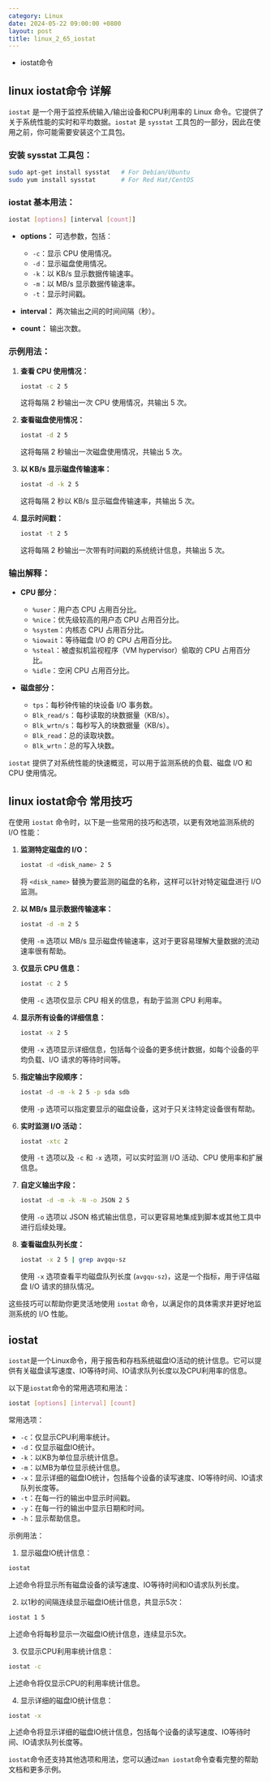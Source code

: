 ```yaml
---
category: Linux
date: 2024-05-22 09:00:00 +0800
layout: post
title: linux_2_65_iostat
---
```


+ iostat命令

## linux iostat命令 详解

`iostat` 是一个用于监控系统输入/输出设备和CPU利用率的 Linux 命令。它提供了关于系统性能的实时和平均数据。`iostat` 是 `sysstat` 工具包的一部分，因此在使用之前，你可能需要安装这个工具包。

### 安装 sysstat 工具包：

```bash
sudo apt-get install sysstat   # For Debian/Ubuntu
sudo yum install sysstat       # For Red Hat/CentOS
```

### iostat 基本用法：

```bash
iostat [options] [interval [count]]
```

- **options：** 可选参数，包括：
  - `-c`：显示 CPU 使用情况。
  - `-d`：显示磁盘使用情况。
  - `-k`：以 KB/s 显示数据传输速率。
  - `-m`：以 MB/s 显示数据传输速率。
  - `-t`：显示时间戳。

- **interval：** 两次输出之间的时间间隔（秒）。

- **count：** 输出次数。

### 示例用法：

1. **查看 CPU 使用情况：**

    ```bash
    iostat -c 2 5
    ```

    这将每隔 2 秒输出一次 CPU 使用情况，共输出 5 次。

2. **查看磁盘使用情况：**

    ```bash
    iostat -d 2 5
    ```

    这将每隔 2 秒输出一次磁盘使用情况，共输出 5 次。

3. **以 KB/s 显示磁盘传输速率：**

    ```bash
    iostat -d -k 2 5
    ```

    这将每隔 2 秒以 KB/s 显示磁盘传输速率，共输出 5 次。

4. **显示时间戳：**

    ```bash
    iostat -t 2 5
    ```

    这将每隔 2 秒输出一次带有时间戳的系统统计信息，共输出 5 次。

### 输出解释：

- **CPU 部分：**
  - `%user`：用户态 CPU 占用百分比。
  - `%nice`：优先级较高的用户态 CPU 占用百分比。
  - `%system`：内核态 CPU 占用百分比。
  - `%iowait`：等待磁盘 I/O 的 CPU 占用百分比。
  - `%steal`：被虚拟机监视程序（VM hypervisor）偷取的 CPU 占用百分比。
  - `%idle`：空闲 CPU 占用百分比。

- **磁盘部分：**
  - `tps`：每秒钟传输的块设备 I/O 事务数。
  - `Blk_read/s`：每秒读取的块数据量（KB/s）。
  - `Blk_wrtn/s`：每秒写入的块数据量（KB/s）。
  - `Blk_read`：总的读取块数。
  - `Blk_wrtn`：总的写入块数。

`iostat` 提供了对系统性能的快速概览，可以用于监测系统的负载、磁盘 I/O 和 CPU 使用情况。

## linux iostat命令 常用技巧

在使用 `iostat` 命令时，以下是一些常用的技巧和选项，以更有效地监测系统的 I/O 性能：

1. **监测特定磁盘的 I/O：**
   ```bash
   iostat -d <disk_name> 2 5
   ```
   将 `<disk_name>` 替换为要监测的磁盘的名称，这样可以针对特定磁盘进行 I/O 监测。

2. **以 MB/s 显示数据传输速率：**
   ```bash
   iostat -d -m 2 5
   ```
   使用 `-m` 选项以 MB/s 显示磁盘传输速率，这对于更容易理解大量数据的流动速率很有帮助。

3. **仅显示 CPU 信息：**
   ```bash
   iostat -c 2 5
   ```
   使用 `-c` 选项仅显示 CPU 相关的信息，有助于监测 CPU 利用率。

4. **显示所有设备的详细信息：**
   ```bash
   iostat -x 2 5
   ```
   使用 `-x` 选项显示详细信息，包括每个设备的更多统计数据，如每个设备的平均负载、I/O 请求的等待时间等。

5. **指定输出字段顺序：**
   ```bash
   iostat -d -m -k 2 5 -p sda sdb
   ```
   使用 `-p` 选项可以指定要显示的磁盘设备，这对于只关注特定设备很有帮助。

6. **实时监测 I/O 活动：**
   ```bash
   iostat -xtc 2
   ```
   使用 `-t` 选项以及 `-c` 和 `-x` 选项，可以实时监测 I/O 活动、CPU 使用率和扩展信息。

7. **自定义输出字段：**
   ```bash
   iostat -d -m -k -N -o JSON 2 5
   ```
   使用 `-o` 选项以 JSON 格式输出信息，可以更容易地集成到脚本或其他工具中进行后续处理。

8. **查看磁盘队列长度：**
   ```bash
   iostat -x 2 5 | grep avgqu-sz
   ```
   使用 `-x` 选项查看平均磁盘队列长度 (`avgqu-sz`)，这是一个指标，用于评估磁盘 I/O 请求的排队情况。

这些技巧可以帮助你更灵活地使用 `iostat` 命令，以满足你的具体需求并更好地监测系统的 I/O 性能。

## iostat

`iostat`是一个Linux命令，用于报告和存档系统磁盘IO活动的统计信息。它可以提供有关磁盘读写速度、IO等待时间、IO请求队列长度以及CPU利用率的信息。

以下是`iostat`命令的常用选项和用法：

```bash
iostat [options] [interval] [count]
```

常用选项：

- `-c`：仅显示CPU利用率统计。
- `-d`：仅显示磁盘IO统计。
- `-k`：以KB为单位显示统计信息。
- `-m`：以MB为单位显示统计信息。
- `-x`：显示详细的磁盘IO统计，包括每个设备的读写速度、IO等待时间、IO请求队列长度等。
- `-t`：在每一行的输出中显示时间戳。
- `-y`：在每一行的输出中显示日期和时间。
- `-h`：显示帮助信息。

示例用法：

1. 显示磁盘IO统计信息：

```bash
iostat
```

上述命令将显示所有磁盘设备的读写速度、IO等待时间和IO请求队列长度。

2. 以1秒的间隔连续显示磁盘IO统计信息，共显示5次：

```bash
iostat 1 5
```

上述命令将每秒显示一次磁盘IO统计信息，连续显示5次。

3. 仅显示CPU利用率统计信息：

```bash
iostat -c
```

上述命令将仅显示CPU的利用率统计信息。

4. 显示详细的磁盘IO统计信息：

```bash
iostat -x
```

上述命令将显示详细的磁盘IO统计信息，包括每个设备的读写速度、IO等待时间、IO请求队列长度等。

`iostat`命令还支持其他选项和用法，您可以通过`man iostat`命令查看完整的帮助文档和更多示例。